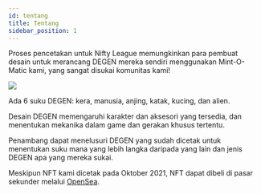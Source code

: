 ```yaml
---
id: tentang
title: Tentang
sidebar_position: 1
---
```


Proses pencetakan untuk Nifty League memungkinkan para pembuat desain untuk merancang DEGEN mereka sendiri menggunakan Mint-O-Matic kami, yang sangat disukai komunitas kami!

![](/img/mintomatic.gif)

Ada 6 suku DEGEN: kera, manusia, anjing, katak, kucing, dan alien.

Desain DEGEN memengaruhi karakter dan aksesori yang tersedia, dan menentukan mekanika dalam game dan gerakan khusus tertentu.

Penambang dapat menelusuri DEGEN yang sudah dicetak untuk menentukan suku mana yang lebih langka daripada yang lain dan jenis DEGEN apa yang mereka sukai.

Meskipun NFT kami dicetak pada Oktober 2021, NFT dapat dibeli di pasar sekunder melalui [OpenSea](https://opensea.io/collection/niftydegen).
